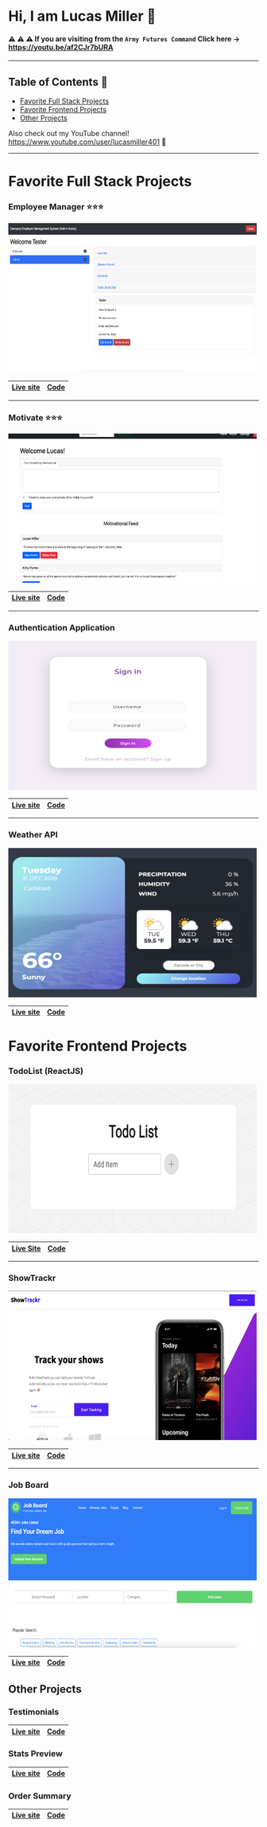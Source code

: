# Hi, I am Lucas Miller :wave:


#### :warning: :warning: :warning: If you are visiting from the **`Army Futures Command`** Click here -> https://youtu.be/af2CJr7bURA


<!-- ## To save you some time, here are some quick references to some of my favorite projects -->

---

## Table of Contents :memo:

- [Favorite Full Stack Projects](#favorite-full-stack-projects)
- [Favorite Frontend Projects](#favorite-frontend-Projects)
- [Other Projects](#other-projects)


Also check out my YouTube channel! <a href="https://www.youtube.com/user/lucasmiller401" target="_blank">https://www.youtube.com/user/lucasmiller401 </a> :movie_camera:

---

# Favorite Full Stack Projects

### Employee Manager ⭐⭐⭐

<img src="https://github.com/Lucas171/employeeManager/blob/main/Screen%20Shot%202022-10-28%20at%2012.57.45%20AM.png?raw=true" width="500px" height="300px"/>

| [Live site](https://arcane-badlands-25706.herokuapp.com/) | [Code](https://github.com/Lucas171/EmployeeManager) |
| :------------------------------------------------------: | :---------------------------------------: |

---
### Motivate ⭐⭐⭐

<img src="https://github.com/Lucas171/MotivateApp/blob/master/Screen%20Shot%202022-10-23%20at%2012.00.32%20AM.png?raw=true" width="500px" height="300px"/>

| [Live site](https://motivate-app.herokuapp.com/) | [Code](https://github.com/Lucas171/MotivateApp) |
| :------------------------------------------------------: | :---------------------------------------: |

---
### Authentication Application

<img src="https://github.com/Lucas171/login/blob/master/loginImage.png?raw=true" width="500px" height="300px"/>
<!-- ![image](https://github.com/Lucas171/login/blob/master/loginImage.png?raw=true) -->

| [Live site](https://authentication-app21.herokuapp.com/) | [Code](https://github.com/Lucas171/login) |
| :------------------------------------------------------: | :---------------------------------------: |

---
### Weather API
<img src="https://github.com/Lucas171/APIWeather/raw/master/screenshot.png" width="500px" height="300px"/>

| [Live site](https://weatherapiapplication.herokuapp.com/) | [Code](https://github.com/Lucas171/APIWeather) |
| :------------------------------------------------------: | :--------------------------------------------: |


# Favorite Frontend Projects

### TodoList (ReactJS)
<img src="https://github.com/Lucas171/react-todolist/blob/gh-pages/Screen%20Shot%202022-10-19%20at%2010.23.02%20PM.png?raw=true" width="500px" height="300px"/>

<!-- ![image]() -->

| <a href="https://lucas171.github.io/react-todolist/" target="_blank">Live Site</a>| [Code](https://github.com/Lucas171/react-todolist) |
| :------------------------------------------------------: | :---------------------------------------: |
---
### ShowTrackr
<img src="https://github.com/Lucas171/ShowTrackr/raw/master/images/screenshot.png" width="500px" height="300px"/>

<!-- ![image]() -->

| [Live site](https://lucas171.github.io/ShowTrackr/) | [Code](https://github.com/Lucas171/ShowTrackr) |
| :-------------------------------------------------: | :--------------------------------------------: |

---
### Job Board
<img src="https://github.com/Lucas171/JobBoard/raw/master/images/JobBoard.png" width="500px" height="300px"/>

<!-- ![image]() -->

| [Live site](https://lucas171.github.io/JobBoard/) | [Code](https://github.com/Lucas171/JobBoard) |
| :-----------------------------------------------: | :------------------------------------------: |


## Other Projects
### Testimonials
| [Live site](https://lucas171.github.io/testimonials/) | [Code](https://github.com/Lucas171/testimonials) |
| :-----------------------------------------------: | :------------------------------------------: |

### Stats Preview
| [Live site](https://lucas171.github.io/StatsPreview/) | [Code](https://github.com/Lucas171/StatsPreview) |
| :-----------------------------------------------: | :------------------------------------------: |

### Order Summary
| [Live site](https://lucas171.github.io/OrderSummary/) | [Code](https://github.com/Lucas171/OrderSummary) |
| :-----------------------------------------------: | :------------------------------------------: |
